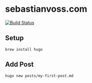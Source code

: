 # sebastianvoss.com

[![Build Status](https://travis-ci.org/sebastianvoss/sebastianvoss.com.svg?branch=master)](https://travis-ci.org/sebastianvoss/sebastianvoss.com)

## Setup

```brew install hugo```

## Add Post

```hugo new posts/my-first-post.md```
